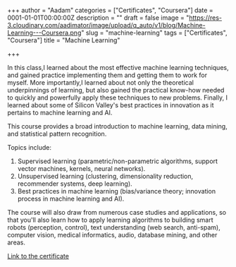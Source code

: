 +++
author = "Aadam"
categories = ["Certificates", "Coursera"]
date = 0001-01-01T00:00:00Z
description = ""
draft = false
image = "https://res-3.cloudinary.com/aadimator/image/upload/q_auto/v1/blog/Machine-Learning---Coursera.png"
slug = "machine-learning"
tags = ["Certificates", "Coursera"]
title = "Machine Learning"

+++


In this class,I learned about the most effective machine learning techniques, and gained practice implementing them and getting them to work for myself. More importantly,I learned about not only the theoretical underpinnings of learning, but also gained the practical know-how needed to quickly and powerfully apply these techniques to new problems. Finally, I learned about some of Silicon Valley's best practices in innovation as it pertains to machine learning and AI.

This course provides a broad introduction to machine learning, data mining, and statistical pattern recognition.

Topics include:

1. Supervised learning (parametric/non-parametric algorithms, support vector machines, kernels, neural networks).
2. Unsupervised learning (clustering, dimensionality reduction, recommender systems, deep learning).
3. Best practices in machine learning (bias/variance theory; innovation process in machine learning and AI).

The course will also draw from numerous case studies and applications, so that you'll also learn how to apply learning algorithms to building smart robots (perception, control), text understanding (web search, anti-spam), computer vision, medical informatics, audio, database mining, and other areas.

[Link to the certificate](https://www.coursera.org/account/accomplishments/certificate/ZTT38H4J5A8S)

